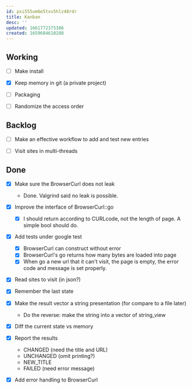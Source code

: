 ```yaml
---
id: pxi555um6e5tvv5hlz48rdr
title: Kanban
desc: ''
updated: 1661772375386
created: 1659684610288
---
```


## Working

- [ ] Make install

- [x] Keep memory in git (a private project)

- [ ] Packaging

- [ ] Randomize the access order

## Backlog

- [ ] Make an effective workflow to add and test new entries

- [ ] Visit sites in multi-threads

## Done

- [x] Make sure the BrowserCurl does not leak
  - Done. Valgrind said no leak is possible.

- [x] Improve the interface of BrowserCurl::go
  - [x] I should return according to CURLcode, not the length of page. A simple bool should do.

- [x] Add tests under google test
  - [x] BrowserCurl can construct without error
  - [x] BrowserCurl's go returns how many bytes are loaded into page
  - [x] When go a new url that it can't visit, the page is empty, the error code and message is set properly.

- [x] Read sites to visit (in json?)
- [x] Remember the last state
- [x] Make the result vector a string presentation (for compare to a file later)
  - Do the reverse: make the string into a vector of string_view
- [x] Diff the current state vs memory

- [x] Report the results
  - CHANGED (need the title and URL)
  - UNCHANGED (omit printing?)
  - NEW_TITLE
  - FAILED (need error message)

- [x] Add error handling to BrowserCurl
